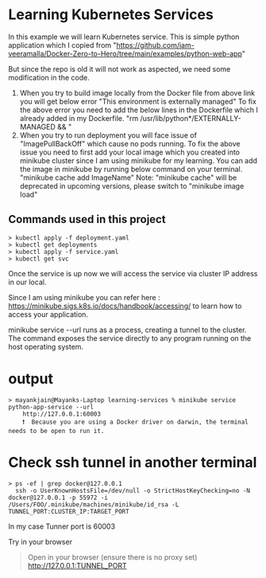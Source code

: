 # Learning Kubernetes Services 

In this example we will learn Kubernetes service. This is simple python application which I copied from 
"https://github.com/iam-veeramalla/Docker-Zero-to-Hero/tree/main/examples/python-web-app"

But since the repo is old it will not work as aspected, we need some modification in the code.

1. When you try to build image locally from the Docker file from above link you will get below error 
    "This environment is externally managed"
    To fix the above error you need to add the below lines in the Dockerfile which I already added in my Dockerfile.
    "rm /usr/lib/python*/EXTERNALLY-MANAGED && \"
2. When you try to run deployment you will face issue of "ImagePullBackOff" which cause no pods running.
    To fix the above issue you need to first add your local image which you created into minikube cluster since I am using minikube for my learning. You can add the image in minikube by running below command on your terminal.
    "minikube cache add ImageName" 
    Note: "minikube cache" will be deprecated in upcoming versions, please switch to "minikube image load" 

## Commands used in this project 
    > kubectl apply -f deployment.yaml
    > kubectl get deployments
    > kubectl apply -f service.yaml
    > kubectl get svc

Once the service is up now we will access the service via cluster IP address in our local.

Since I am using minikube you can refer here : https://minikube.sigs.k8s.io/docs/handbook/accessing/ to learn how to access your application.

minikube service <service-name> --url runs as a process, creating a tunnel to the cluster. The command exposes the service directly to any program running on the host operating system.

# output
    > mayankjain@Mayanks-Laptop learning-services % minikube service python-app-service --url  
        http://127.0.0.1:60003
        ❗  Because you are using a Docker driver on darwin, the terminal needs to be open to run it.

# Check ssh tunnel in another terminal
    > ps -ef | grep docker@127.0.0.1
      ssh -o UserKnownHostsFile=/dev/null -o StrictHostKeyChecking=no -N docker@127.0.0.1 -p 55972 -i /Users/FOO/.minikube/machines/minikube/id_rsa -L TUNNEL_PORT:CLUSTER_IP:TARGET_PORT

  
In my case Tunner port is 60003

Try in your browser
> Open in your browser (ensure there is no proxy set)
    http://127.0.0.1:TUNNEL_PORT
